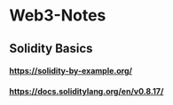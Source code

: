 # Web3-Notes

## Solidity Basics
#### https://solidity-by-example.org/
#### https://docs.soliditylang.org/en/v0.8.17/
